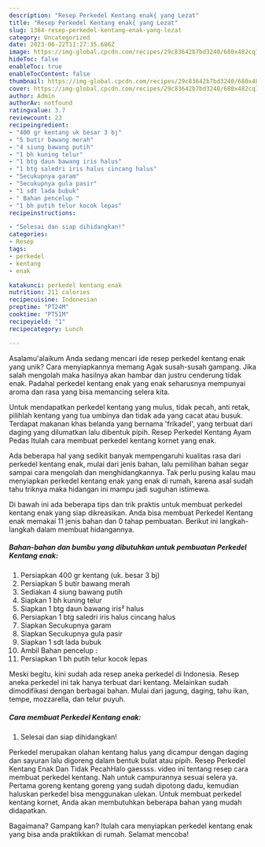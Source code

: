 ```yaml
---
description: "Resep Perkedel Kentang enak{ yang Lezat"
title: "Resep Perkedel Kentang enak{ yang Lezat"
slug: 1384-resep-perkedel-kentang-enak-yang-lezat
category: Uncategorized
date: 2023-06-22T11:27:35.686Z
image: https://img-global.cpcdn.com/recipes/29c83642b7bd3240/680x482cq70/perkedel-kentang-enak-foto-resep-utama.jpg
hideToc: false
enableToc: true
enableTocContent: false
thumbnail: https://img-global.cpcdn.com/recipes/29c83642b7bd3240/680x482cq70/perkedel-kentang-enak-foto-resep-utama.jpg
cover: https://img-global.cpcdn.com/recipes/29c83642b7bd3240/680x482cq70/perkedel-kentang-enak-foto-resep-utama.jpg
author: Admin
authorAv: notfound
ratingvalue: 3.7
reviewcount: 23
recipeingredient:
- "400 gr kentang uk besar 3 bj"
- "5 butir bawang merah"
- "4 siung bawang putih"
- "1 bh kuning telur"
- "1 btg daun bawang iris halus"
- "1 btg saledri iris halus cincang halus"
- "Secukupnya garam"
- "Secukupnya gula pasir"
- "1 sdt lada bubuk"
- " Bahan pencelup "
- "1 bh putih telur kocok lepas"
recipeinstructions:

- "Selesai dan siap dihidangkan!"
categories:
- Resep
tags:
- perkedel
- kentang
- enak

katakunci: perkedel kentang enak 
nutrition: 211 calories
recipecuisine: Indonesian
preptime: "PT24M"
cooktime: "PT51M"
recipeyield: "1"
recipecategory: Lunch

---
```



Asalamu'alaikum Anda sedang mencari ide resep perkedel kentang enak yang unik? Cara menyiapkannya memang Agak susah-susah gampang. Jika salah mengolah maka hasilnya akan hambar dan justru cenderung tidak enak. Padahal perkedel kentang enak yang enak seharusnya mempunyai aroma dan rasa yang bisa memancing selera kita.


Untuk mendapatkan perkedel kentang yang mulus, tidak pecah, anti retak, pilihlah kentang yang tua umbinya dan tidak ada yang cacat atau busuk. Terdapat makanan khas belanda yang bernama &#39;frikadel&#39;, yang terbuat dari daging yang dilumatkan lalu dibentuk pipih. Resep Perkedel Kentang Ayam Pedas Itulah cara membuat perkedel kentang kornet yang enak.

Ada beberapa hal yang sedikit banyak mempengaruhi kualitas rasa dari perkedel kentang enak, mulai dari jenis bahan, lalu pemilihan bahan segar sampai cara mengolah dan menghidangkannya. Tak perlu pusing kalau mau menyiapkan perkedel kentang enak yang enak di rumah, karena asal sudah tahu triknya maka hidangan ini mampu jadi suguhan istimewa.


Di bawah ini ada beberapa tips dan trik praktis untuk membuat perkedel kentang enak yang siap dikreasikan. Anda bisa membuat Perkedel Kentang enak memakai 11 jenis bahan dan 0 tahap pembuatan. Berikut ini langkah-langkah dalam membuat hidangannya.

<!--inarticleads1-->

##### Bahan-bahan dan bumbu yang dibutuhkan untuk pembuatan Perkedel Kentang enak:

1. Persiapkan 400 gr kentang (uk. besar 3 bj)
1. Persiapkan 5 butir bawang merah
1. Sediakan 4 siung bawang putih
1. Siapkan 1 bh kuning telur
1. Siapkan 1 btg daun bawang iris² halus
1. Persiapkan 1 btg saledri iris halus cincang halus
1. Siapkan Secukupnya garam
1. Siapkan Secukupnya gula pasir
1. Siapkan 1 sdt lada bubuk
1. Ambil  Bahan pencelup :
1. Persiapkan 1 bh putih telur kocok lepas


Meski begitu, kini sudah ada resep aneka perkedel di Indonesia. Resep aneka perkedel ini tak hanya terbuat dari kentang. Melainkan sudah dimodifikasi dengan berbagai bahan. Mulai dari jagung, daging, tahu ikan, tempe, mozzarella, dan telur puyuh. 

<!--inarticleads2-->

##### Cara membuat Perkedel Kentang enak:


1. Selesai dan siap dihidangkan!

Perkedel merupakan olahan kentang halus yang dicampur dengan daging dan sayuran lalu digoreng dalam bentuk bulat atau pipih. Resep Perkedel Kentang Enak Dan Tidak PecahHalo gaessss. video ini tentang resep cara membuat perkedel kentang. Nah untuk campurannya sesuai selera ya. Pertama goreng kentang goreng yang sudah dipotong dadu, kemudian haluskan perkedel bisa menggunakan ulekan. Untuk membuat perkedel kentang kornet, Anda akan membutuhkan beberapa bahan yang mudah didapatkan. 

Bagaimana? Gampang kan? Itulah cara menyiapkan perkedel kentang enak yang bisa anda praktikkan di rumah. Selamat mencoba!
